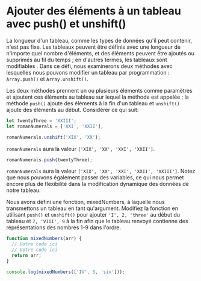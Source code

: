 # Ajouter des éléments à un tableau avec push() et unshift()

La longueur d'un tableau, comme les types de données qu'il peut contenir, n'est pas fixe. Les tableaux peuvent être définis avec une longueur de n'importe quel nombre d'éléments, et des éléments peuvent être ajoutés ou supprimés au fil du temps ; en d'autres termes, les tableaux sont modifiables . Dans ce défi, nous examinerons deux méthodes avec lesquelles nous pouvons modifier un tableau par programmation : `Array.push()` et `Array.unshift()`.

Les deux méthodes prennent un ou plusieurs éléments comme paramètres et ajoutent ces éléments au tableau sur lequel la méthode est appelée ; la méthode `push()` ajoute des éléments à la fin d'un tableau et `unshift()` ajoute des éléments au début. Considérer ce qui suit:

```js
let twentyThree = 'XXIII';
let romanNumerals = ['XXI', 'XXII'];

romanNumerals.unshift('XIX', 'XX');
```

`romanNumerals` aura la valeur `['XIX', 'XX', 'XXI', 'XXII']`.

```js
romanNumerals.push(twentyThree);
```
`romanNumerals` aura la valeur `['XIX', 'XX', 'XXI', 'XXII', 'XXIII']`. Notez que nous pouvons également passer des variables, ce qui nous permet encore plus de flexibilité dans la modification dynamique des données de notre tableau.

Nous avons défini une fonction, mixedNumbers, à laquelle nous transmettons un tableau en tant qu'argument. Modifiez la fonction en utilisant `push()` et `unshift()` pour ajouter `'I', 2, 'three'` au début du tableau et `7, 'VIII', 9` à la fin afin que le tableau renvoyé contienne des représentations des nombres 1-9 dans l'ordre.

```js
function mixedNumbers(arr) {
  // Votre code ici
  // Votre code ici
  return arr;
}

console.log(mixedNumbers(['IV', 5, 'six']));
```

